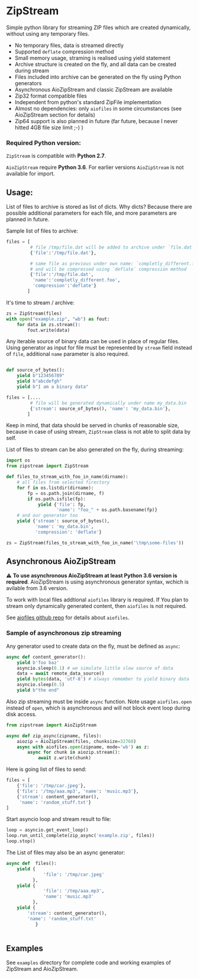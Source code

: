 # ZipStream

Simple python library for streaming ZIP files which are created dynamically, without using any temporary files.

- No temporary files, data is streamed directly
- Supported `deflate` compression method
- Small memory usage, straming is realised using yield statement
- Archive structure is created on the fly, and all data can be created during stream
- Files included into archive can be generated on the fly using Python generators
- Asynchronous AioZipStream and classic ZipStream are available
- Zip32 format compatible files
- Independent from python's standard ZipFile implementation
- Almost no dependencies: only `aiofiles` in some circumstances (see AioZipStream section for details)
- Zip64 support is also planned in future (far future, because I never hitted 4GB file size limit ;-) )

### Required Python version:

`ZipStream` is compatible with **Python 2.7**.

`AioZipStream` require **Python 3.6**. For earlier versions `AioZipStream` is not available for import.


## Usage:

List of files to archive is stored as list of dicts. Why dicts? Because there are possible additional parameters for each file, and more parameters are planned in future.

Sample list of files to archive:

```python
files = [
         # file /tmp/file.dat will be added to archive under `file.dat` name.
         {'file':'/tmp/file.dat'},

         # same file as previous under own name: `completly_different.foo`
         # and will be compressed using `deflate` compression method
         {'file':'/tmp/file.dat',
          'name':'completly_different.foo',
          'compression':'deflate'}
        ]
```

It's time to stream / archive:

```python
zs = ZipStream(files)
with open("example.zip", "wb") as fout:
    for data in zs.stream():
        fout.write(data)
```

Any iterable source of binary data can be used in place of regular files. Using generator as input for file must be represented by `stream` field instead of `file`, additional `name` parameter is also required.

```python

def source_of_bytes():
    yield b"123456789"
    yield b"abcdefgh"
    yield b"I am a binary data"

files = [....
         # file will be generated dynamically under name my_data.bin
         {'stream': source_of_bytes(), 'name': 'my_data.bin'},
        ]
```

Keep in mind, that data should be served in chunks of reasonable size, because in case of using stream, `ZipStream` class is not able to split data by self.

List of files to stream can be also generated on the fly, during streaming:

```python
import os
from zipstream import ZipStream

def files_to_stream_with_foo_in_name(dirname):
    # all files from selected firectory
    for f in os.listdir(dirname):
        fp = os.path.join(dirname, f)
        if os.path.isfile(fp):
            yield {'file': fp,
                   'name': "foo_" + os.path.basename(fp)}
    # and our generator too
    yield {'stream': source_of_bytes(),
           'name': 'my_data.bin',
           'compression': 'deflate'}

zs = ZipStream(files_to_stream_with_foo_in_name('\tmp\some-files'))
```

## Asynchronous AioZipStream

:warning: **To use asynchronous AioZipStream at least Python 3.6 version is required**. AioZipStream is using asynchronous generator syntax, wchich is avilable from 3.6 version.

To work with local files addtional `aiofiles` library is required. If You plan to stream only dynamically generated content, then `aiofiles` is not required.

See [aiofiles github repo](https://github.com/Tinche/aiofiles) for details about `aiofiles`.


### Sample of asynchronous zip streaming

Any generator used to create data on the fly, must be defined as `async`:

```python
async def content_generator():
    yield b'foo baz'
    asyncio.sleep(0.1) # we simulate little slow source of data
    data = await remote_data_source()
    yield bytes(data, 'utf-8') # always remember to yield binary data
    asyncio.sleep(0.5)
    yield b"the end"
```

Also zip streaming must be inside `async` function. Note usage `aiofiles.open` instead of `open`, which is asynchronous and will not block event loop during disk access.

```python
from zipstream import AioZipStream

async def zip_async(zipname, files):
    aiozip = AioZipStream(files, chunksize=32768)
    async with aiofiles.open(zipname, mode='wb') as z:
        async for chunk in aiozip.stream():
            await z.write(chunk)
```

Here is going list of files to send:

```python
files = [
    {'file': '/tmp/car.jpeg'},
    {'file': '/tmp/aaa.mp3', 'name': 'music.mp3'},
    {'stream': content_generator(),
     'name': 'random_stuff.txt'}
]
```

Start asyncio loop and stream result to file:

```python
loop = asyncio.get_event_loop()
loop.run_until_complete(zip_async('example.zip', files))
loop.stop()
```

The List of files may also be an async generator:
```python
async def  files():
    yield {
              'file': '/tmp/car.jpeg'
          },
    yield {
              'file': '/tmp/aaa.mp3', 
              'name': 'music.mp3'
          },
    yield {
        'stream': content_generator(),
        'name': 'random_stuff.txt'
           }
 
```

## Examples

See `examples` directory for complete code and working examples of ZipStream and AioZipStream.
